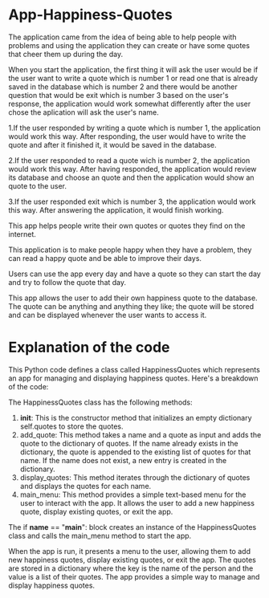 # App-Happiness-Quotes

The application came from the idea of being able to help people with problems and using the application they can create or have some quotes that cheer them up during the day. 

When you start the application, the first thing it will ask the user would be if the user want to write a quote which is number 1 or read one that is already saved in the database which is number 2 and there would be another question that would be exit which is number 3 based on the user's response, the application would work somewhat differently after the user chose the aplication will ask the user's name.

1.If the user responded by writing a quote which is number 1, the application would work this way. After responding, the user would have to write the quote and after it finished it, it would be saved in the database. 

2.If the user responded to read a quote wich is number 2, the application would work this way. After having responded, the application would review its database and choose an quote and then the application would show an quote to the user. 

3.If the user responded exit which is number 3, the application would work this way. After answering the application, it would finish working. 

This app helps people write their own quotes or quotes they find on the internet. 

This application is to make people happy when they have a problem, they can read a happy quote and be able to improve their days. 

Users can use the app every day and have a quote so they can start the day and try to follow the quote that day. 

This app allows the user to add their own happiness quote to the database. The quote can be anything and anything they like; the quote will be stored and can be displayed whenever the user wants to access it. 



# Explanation of the code

This Python code defines a class called HappinessQuotes which represents an app for managing and displaying happiness quotes. Here's a breakdown of the code:

The HappinessQuotes class has the following methods:

1. __init__: This is the constructor method that initializes an empty dictionary self.quotes to store the quotes.
2. add_quote: This method takes a name and a quote as input and adds the quote to the dictionary of quotes. If the name already exists in the dictionary, the quote is appended to the existing list of quotes for that name. If the name does not exist, a new entry is created in the dictionary.
3. display_quotes: This method iterates through the dictionary of quotes and displays the quotes for each name.
4. main_menu: This method provides a simple text-based menu for the user to interact with the app. It allows the user to add a new happiness quote, display existing quotes, or exit the app.

The if __name__ == "__main__": block creates an instance of the HappinessQuotes class and calls the main_menu method to start the app.

When the app is run, it presents a menu to the user, allowing them to add new happiness quotes, display existing quotes, or exit the app. The quotes are stored in a dictionary where the key is the name of the person and the value is a list of their quotes. The app provides a simple way to manage and display happiness quotes.
